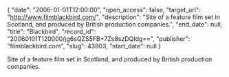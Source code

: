 {
  "date": "2006-01-01T12:00:00", 
  "open_access": false, 
  "target_url": "http://www.filmblackbird.com/", 
  "description": "Site of a feature film set in Scotland, and produced by British production companies.", 
  "end_date": null, 
  "title": "Blackbird", 
  "record_id": "20060101T120000/jg6sQZS5FB+7Zs8szDQIdg==", 
  "publisher": "filmblackbird.com", 
  "slug": 43803, 
  "start_date": null
}

Site of a feature film set in Scotland, and produced by British production companies.